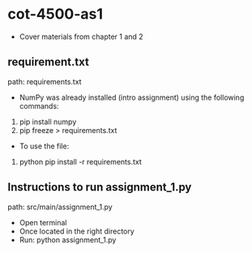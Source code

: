 # cot-4500-as1
- Cover materials from chapter 1 and 2

## requirement.txt
path: requirements.txt

- NumPy was already installed (intro assignment) using the following commands:
1. pip install numpy
2. pip freeze > requirements.txt 
- To use the file: 
1. python pip install -r requirements.txt

## Instructions to run assignment_1.py
path: src/main/assignment_1.py

- Open terminal
- Once located in the right directory 
- Run: python assignment_1.py
